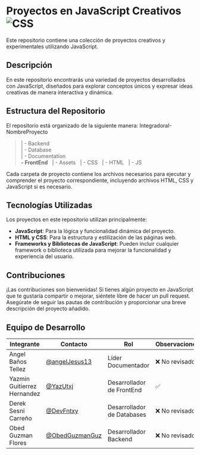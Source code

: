 # Proyectos en JavaScript Creativos ![CSS]( https://img.shields.io/badge/JavaScript-323330?style=for-the-badge&logo=javascript&logoColor=F7DF1E)

Este repositorio contiene una colección de proyectos creativos y experimentales utilizando JavaScript.

## Descripción

En este repositorio encontrarás una variedad de proyectos desarrollados con JavaScript, diseñados para explorar conceptos únicos y expresar ideas creativas de manera interactiva y dinámica.

## Estructura del Repositorio

El repositorio está organizado de la siguiente manera:
IntegradoraI-NombreProyecto<br>
>| - Backend <br>
>| - Database<br>
>| - Documentation<br>
>  **- FrontEnd**
>&nbsp;&nbsp;| - Assets
>&nbsp;&nbsp;| - CSS
>&nbsp;&nbsp;| - HTML
>&nbsp;&nbsp;| - JS

Cada carpeta de proyecto contiene los archivos necesarios para ejecutar y comprender el proyecto correspondiente, incluyendo archivos HTML, CSS y JavaScript si es necesario.

## Tecnologías Utilizadas

Los proyectos en este repositorio utilizan principalmente:

- **JavaScript**: Para la lógica y funcionalidad dinámica del proyecto.
- **HTML y CSS**: Para la estructura y estilización de las páginas web.
- **Frameworks y Bibliotecas de JavaScript**: Pueden incluir cualquier framework o biblioteca utilizada para mejorar la funcionalidad y experiencia del usuario.

## Contribuciones

¡Las contribuciones son bienvenidas! Si tienes algún proyecto en JavaScript que te gustaría compartir o mejorar, siéntete libre de hacer un pull request. Asegúrate de seguir las pautas de contribución y proporcionar una breve descripción del proyecto añadido.

## Equipo de Desarrollo
|Integrante|Contacto|Rol|Observaciones|
|------------|--------|---|---|
|Angel Baños Tellez|[@angelJesus13](https://github.com/angelJesus13)|Líder Documentador |❌ No revisado|
|Yazmin Guitierrez Hernandez|[@YazUtxj](https://github.com/YazUtxj)|Desarrollador de FrontEnd|✅|
|Derek Sesni Carreño|[@DevFntxy](https://github.com/DevFntxy)|Desarrollador de Databases|❌ No revisado|
|Obed Guzman Flores|[@ObedGuzmanGuz](https://github.com/ObedGuzmanGuz)|Desarrollador Backend|❌ No revisado|